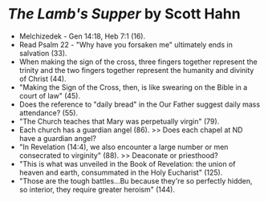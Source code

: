 
# *The Lamb's Supper* by Scott Hahn

- Melchizedek - Gen 14:18, Heb 7:1 (16).
- Read Psalm 22 - "Why have you forsaken me" ultimately ends in salvation (33).
- When making the sign of the cross, three fingers together represent the trinity and the two fingers together represent the humanity and divinity of Christ (44).
- "Making the Sign of the Cross, then, is like swearing on the Bible in a court of law" (45).
- Does the reference to "daily bread" in the Our Father suggest daily mass attendance? (55).
- "The Church teaches that Mary was perpetually virgin" (79).
- Each church has a guardian angel (86).  >> Does each chapel at ND have a guardian angel?
- "In Revelation (14:4), we also encounter a large number or men consecrated to virginity" (88).  >> Deaconate or priesthood?
- "This is what was unveiled in the Book of Revelation: the union of heaven and earth, consummated in the Holy Eucharist" (125).
- "Those are the tough battles...Bu because they're so perfectly hidden, so interior, they require greater heroism" (144).


